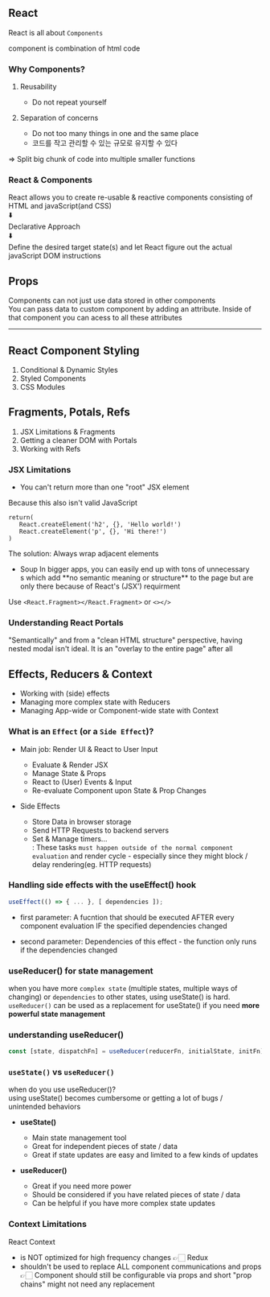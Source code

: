 ## React

React is all about `Components`

component is combination of html code

### Why Components?

1. Reusability

   - Do not repeat yourself

2. Separation of concerns

   - Do not too many things in one and the same place
   - 코드를 작고 관리할 수 있는 규모로 유지할 수 있다

=> Split big chunk of code into multiple smaller functions

### React & Components

React allows you to create re-usable & reactive components consisting of HTML and javaScript(and CSS)  
⬇️  
Declarative Approach  
⬇️  
Define the desired target state(s) and let React figure out the actual javaScript DOM instructions

## Props

Components can not just use data stored in other components  
You can pass data to custom component by adding an attribute. Inside of that component you can acess to all these attributes

<hr>

## React Component Styling

1. Conditional & Dynamic Styles
2. Styled Components
3. CSS Modules

## Fragments, Potals, Refs

1. JSX Limitations & Fragments
2. Getting a cleaner DOM with Portals
3. Working with Refs

### JSX Limitations

- You can't return more than one "root" JSX element

Because this also isn't valid JavaScript

```
return(
   React.createElement('h2', {}, 'Hello world!')
   React.createElement('p', {}, 'Hi there!')
)
```

The solution: Always wrap adjacent elements

- <div> Soup
  In bigger apps, you can easily end up with tons of unnecessary <div>s which add **no semantic meaning or structure** to the page but are only there because of React's (JSX') requirment

Use `<React.Fragment></React.Fragment>` or `<></>`

### Understanding React Portals

"Semantically" and from a "clean HTML structure" perspective, having nested modal isn't ideal. It is an "overlay to the entire page" after all

## Effects, Reducers & Context

- Working with (side) effects
- Managing more complex state with Reducers
- Managing App-wide or Component-wide state with Context

### What is an `Effect` (or a `Side Effect`)?

- Main job: Render UI & React to User Input

  - Evaluate & Render JSX
  - Manage State & Props
  - React to (User) Events & Input
  - Re-evaluate Component upon State & Prop Changes

- Side Effects
  - Store Data in browser storage
  - Send HTTP Requests to backend servers
  - Set & Manage timers...  
    : These tasks `must happen outside of the normal component evaluation` and render cycle - especially since they might block / delay rendering(eg. HTTP requests)

### Handling side effects with the useEffect() hook

```js
useEffect(() => { ... }, [ dependencies ]);
```

- first parameter: A fucntion that should be executed AFTER every component evaluation IF the specified dependencies changed

- second parameter: Dependencies of this effect - the function only runs if the dependencies changed

### useReducer() for state management

when you have more `complex state` (multiple states, multiple ways of changing) or `dependencies` to other states, using useState() is hard. `useReducer()` can be used as a replacement for useState() if you need **more powerful state management**

### understanding useReducer()

```js
const [state, dispatchFn] = useReducer(reducerFn, initialState, initFn);
```

### `useState()` vs `useReducer()`

when do you use useReducer()?  
using useState() becomes cumbersome or getting a lot of bugs / unintended behaviors

- **useState()**

  - Main state management tool
  - Great for independent pieces of state / data
  - Great if state updates are easy and limited to a few kinds of updates

- **useReducer()**
  - Great if you need more power
  - Should be considered if you have related pieces of state / data
  - Can be helpful if you have more complex state updates

### Context Limitations

React Context

- is NOT optimized for high frequency changes 👉🏻 Redux
- shouldn't be used to replace ALL component communications and props 👉🏻 Component should still be configurable via props and short "prop chains" might not need any replacement
